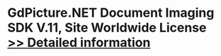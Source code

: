 # GdPicture.NET Document Imaging SDK V.11, Site Worldwide License<br />[>> Detailed information](https://secure.shareit.com/shareit/product.html?productid=300651033&affiliateid=200057808)